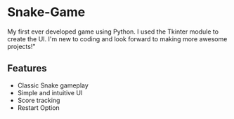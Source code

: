 # Snake-Game
My first ever developed game using Python. I used the Tkinter module to create the UI. I'm new to coding and look forward to making more awesome projects!"

## Features

- Classic Snake gameplay
- Simple and intuitive UI
- Score tracking
- Restart Option
